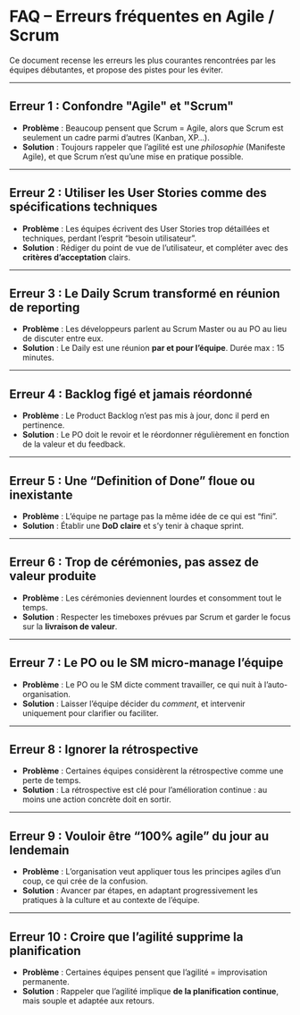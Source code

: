 # FAQ – Erreurs fréquentes en Agile / Scrum  

Ce document recense les erreurs les plus courantes rencontrées par les équipes débutantes, et propose des pistes pour les éviter.  

---

## Erreur 1 : Confondre "Agile" et "Scrum"  
- **Problème** : Beaucoup pensent que Scrum = Agile, alors que Scrum est seulement un cadre parmi d’autres (Kanban, XP…).  
- **Solution** : Toujours rappeler que l’agilité est une *philosophie* (Manifeste Agile), et que Scrum n’est qu’une mise en pratique possible.  

---

## Erreur 2 : Utiliser les User Stories comme des spécifications techniques  
- **Problème** : Les équipes écrivent des User Stories trop détaillées et techniques, perdant l’esprit “besoin utilisateur”.  
- **Solution** : Rédiger du point de vue de l’utilisateur, et compléter avec des **critères d’acceptation** clairs.  

---

## Erreur 3 : Le Daily Scrum transformé en réunion de reporting  
- **Problème** : Les développeurs parlent au Scrum Master ou au PO au lieu de discuter entre eux.  
- **Solution** : Le Daily est une réunion **par et pour l’équipe**. Durée max : 15 minutes.  

---

## Erreur 4 : Backlog figé et jamais réordonné  
- **Problème** : Le Product Backlog n’est pas mis à jour, donc il perd en pertinence.  
- **Solution** : Le PO doit le revoir et le réordonner régulièrement en fonction de la valeur et du feedback.  

---

## Erreur 5 : Une “Definition of Done” floue ou inexistante  
- **Problème** : L’équipe ne partage pas la même idée de ce qui est “fini”.  
- **Solution** : Établir une **DoD claire** et s’y tenir à chaque sprint.  

---

## Erreur 6 : Trop de cérémonies, pas assez de valeur produite  
- **Problème** : Les cérémonies deviennent lourdes et consomment tout le temps.  
- **Solution** : Respecter les timeboxes prévues par Scrum et garder le focus sur la **livraison de valeur**.  

---

## Erreur 7 : Le PO ou le SM micro-manage l’équipe  
- **Problème** : Le PO ou le SM dicte comment travailler, ce qui nuit à l’auto-organisation.  
- **Solution** : Laisser l’équipe décider du *comment*, et intervenir uniquement pour clarifier ou faciliter.  

---

## Erreur 8 : Ignorer la rétrospective  
- **Problème** : Certaines équipes considèrent la rétrospective comme une perte de temps.  
- **Solution** : La rétrospective est clé pour l’amélioration continue : au moins une action concrète doit en sortir.  

---

## Erreur 9 : Vouloir être “100% agile” du jour au lendemain  
- **Problème** : L’organisation veut appliquer tous les principes agiles d’un coup, ce qui crée de la confusion.  
- **Solution** : Avancer par étapes, en adaptant progressivement les pratiques à la culture et au contexte de l’équipe.  

---

## Erreur 10 : Croire que l’agilité supprime la planification  
- **Problème** : Certaines équipes pensent que l’agilité = improvisation permanente.  
- **Solution** : Rappeler que l’agilité implique **de la planification continue**, mais souple et adaptée aux retours.  
